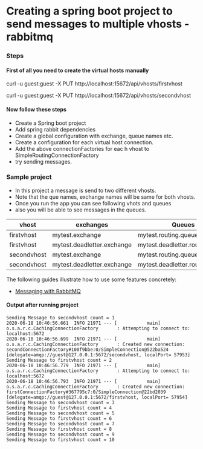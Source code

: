 # Creating a spring boot project to send messages to multiple vhosts - rabbitmq

### Steps
#### First of all you need to create the virtual hosts manually
curl -u guest:guest -X PUT http://localhost:15672/api/vhosts/firstvhost

curl -u guest:guest -X PUT http://localhost:15672/api/vhosts/secondvhost

#### Now follow these steps
* Create a Spring boot project
* Add spring rabbit dependencies
* Create a global configuration with exchange, queue names etc.
* Create a configuration for each virtual host connection.
* Add the above connectionFactories for eac h vhost to SimpleRoutingConnectionFactory
* try sending messages.


### Sample project

* In this project a message is send to two different vhosts.
* Note that the que names, exchange names will be same for both vhosts.
* Once you run the app you can see following vhots and queues
* also you will be able to see messages in the queues.


| vhost         |   exchanges   |  Queues | Routig key |
| ------------- | ------------- | -------------| -------------|
| firstvhost  | mytest.exchange  |mytest.routing.queue|mytest.routing.key|
| firstvhost | mytest.deadletter.exchange  | mytest.deadletter.routing.queue|mytest.deadletter.routing.key|
| secondvhost  | mytest.exchange  |mytest.routing.queue|mytest.routing.key|
| secondvhost | mytest.deadletter.exchange | mytest.deadletter.routing.queue|	mytest.deadletter.routing.key|


The following guides illustrate how to use some features concretely:

* [Messaging with RabbitMQ](https://spring.io/guides/gs/messaging-rabbitmq/)

#### Output after running project
```
Sending Message to secondvhost count = 1
2020-06-18 10:46:56.661  INFO 21971 --- [           main] o.s.a.r.c.CachingConnectionFactory       : Attempting to connect to: localhost:5672
2020-06-18 10:46:56.699  INFO 21971 --- [           main] o.s.a.r.c.CachingConnectionFactory       : Created new connection: secondConnectionFactory#100f9bbe:0/SimpleConnection@522ba524 [delegate=amqp://guest@127.0.0.1:5672/secondvhost, localPort= 57953]
Sending Message to firstvhost count = 2
2020-06-18 10:46:56.779  INFO 21971 --- [           main] o.s.a.r.c.CachingConnectionFactory       : Attempting to connect to: localhost:5672
2020-06-18 10:46:56.793  INFO 21971 --- [           main] o.s.a.r.c.CachingConnectionFactory       : Created new connection: firstConnectionFactory#367795c7:0/SimpleConnection@22bd2039 [delegate=amqp://guest@127.0.0.1:5672/firstvhost, localPort= 57954]
Sending Message to secondvhost count = 3
Sending Message to firstvhost count = 4
Sending Message to secondvhost count = 5
Sending Message to firstvhost count = 6
Sending Message to secondvhost count = 7
Sending Message to firstvhost count = 8
Sending Message to secondvhost count = 9
Sending Message to firstvhost count = 10
```
